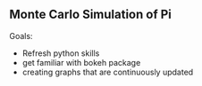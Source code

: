## Monte Carlo Simulation of Pi

Goals:
- Refresh python skills
- get familiar with bokeh package
- creating graphs that are continuously updated